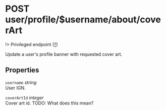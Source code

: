 # <span class="badge badge-light">POST</span> <span class="badge badge-light">user/profile/$username/about/coverArt</span>

!> Privileged endpoint ([?](privileged.md))

Update a user's profile banner with requested cover art.

## Properties

`username` *string*  
User IGN.

`coverArtId` *integer*  
Cover art id. TODO: What does this mean?


